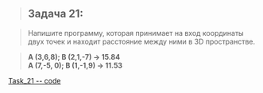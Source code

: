 >## Задача 21:  

>Напишите программу, которая принимает на вход координаты двух точек и находит расстояние между ними в 3D пространстве.  

>**A (3,6,8); B (2,1,-7) -> 15.84  
A (7,-5, 0); B (1,-1,9) -> 11.53**  

[Task_21 -- code](Program.cs)